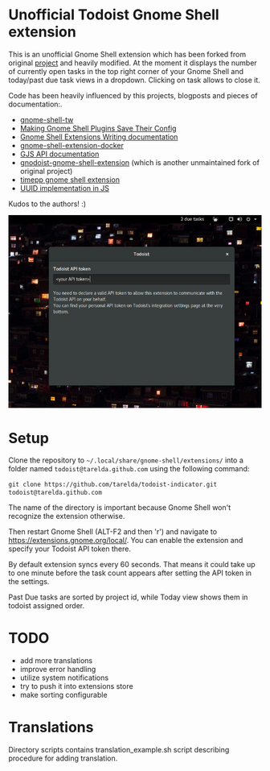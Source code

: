 # Unofficial Todoist Gnome Shell extension

This is an unofficial Gnome Shell extension which has been forked from original [project](https://github.com/ubuntudroid/todoist-gnome-shell-extension) and heavily modified.
At the moment it displays the number of currently open tasks in the top right corner of your Gnome Shell and today/past due task views in a dropdown. Clicking on task allows to close it.

Code has been heavily influenced by this projects, blogposts and pieces of documentation:.

- [gnome-shell-tw](http://smasue.github.io/gnome-shell-tw)
- [Making Gnome Shell Plugins Save Their Config](http://www.mibus.org/2013/02/15/making-gnome-shell-plugins-save-their-config/)
- [Gnome Shell Extensions Writing documentation](https://wiki.gnome.org/Projects/GnomeShell/Extensions/Writing)
- [gnome-shell-extension-docker](https://github.com/gpouilloux/gnome-shell-extension-docker)
- [GJS API documentation](https://gjs-docs.gnome.org)
- [gnodoist-gnome-shell-extension](https://github.com/pringlized/gnodoist-gnome-shell-extension) (which is another unmaintained fork of original project)
- [timepp gnome shell extension](https://github.com/zagortenay333/timepp__gnome)
- [UUID implementation in JS](https://github.com/uuidjs/uuid)

Kudos to the authors! :)

![Screenshot](assets/todoist-gnome-shell-extension.png?raw=true "Screenshot")

# Setup

Clone the repository to `~/.local/share/gnome-shell/extensions/` into a folder named `todoist@tarelda.github.com` using the following command:

    git clone https://github.com/tarelda/todoist-indicator.git todoist@tarelda.github.com

The name of the directory is important because Gnome Shell won't recognize the extension otherwise.

Then restart Gnome Shell (ALT-F2 and then 'r') and navigate to https://extensions.gnome.org/local/. You can enable the extension and specify your Todoist API token there.

By default extension syncs every 60 seconds. That means it could take up to one minute before the task count appears after setting the API token in the settings.

Past Due tasks are sorted by project id, while Today view shows them in todoist assigned order.


# TODO

- add more translations
- improve error handling
- utilize system notifications
- try to push it into extensions store
- make sorting configurable

# Translations

Directory scripts contains translation_example.sh script describing procedure for adding translation.
